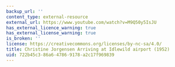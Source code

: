 ```yaml
---
backup_url: ''
content_type: external-resource
external_url: https://www.youtube.com/watch?v=M9Q50y5IsJU
has_external_licence_warning: true
has_external_license_warning: true
is_broken: ''
license: https://creativecommons.org/licenses/by-nc-sa/4.0/
title: Christine Jorgensen Arriving at Idlewild airport (1952)
uid: 722b45c3-86a6-4786-9178-a2c17f969839
---
```

